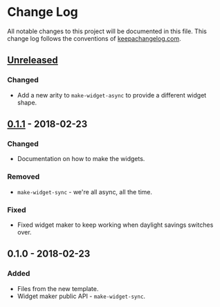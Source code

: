 # Change Log
All notable changes to this project will be documented in this file. This change log follows the conventions of [keepachangelog.com](http://keepachangelog.com/).

## [Unreleased]
### Changed
- Add a new arity to `make-widget-async` to provide a different widget shape.

## [0.1.1] - 2018-02-23
### Changed
- Documentation on how to make the widgets.

### Removed
- `make-widget-sync` - we're all async, all the time.

### Fixed
- Fixed widget maker to keep working when daylight savings switches over.

## 0.1.0 - 2018-02-23
### Added
- Files from the new template.
- Widget maker public API - `make-widget-sync`.

[Unreleased]: https://github.com/your-name/shouter/compare/0.1.1...HEAD
[0.1.1]: https://github.com/your-name/shouter/compare/0.1.0...0.1.1
